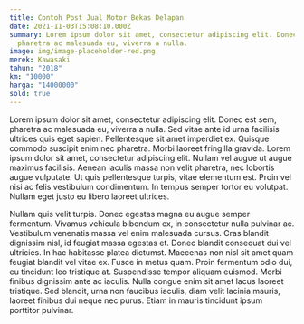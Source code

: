 ```yaml
---
title: Contoh Post Jual Motor Bekas Delapan
date: 2021-11-03T15:08:10.000Z
summary: Lorem ipsum dolor sit amet, consectetur adipiscing elit. Donec est sem,
  pharetra ac malesuada eu, viverra a nulla.
image: img/image-placeholder-red.png
merek: Kawasaki
tahun: "2018"
km: "10000"
harga: "14000000"
sold: true
---
```


Lorem ipsum dolor sit amet, consectetur adipiscing elit. Donec est sem, pharetra ac malesuada eu, viverra a nulla. Sed vitae ante id urna facilisis ultrices quis eget sapien. Pellentesque sit amet imperdiet ex. Quisque commodo suscipit enim nec pharetra. Morbi laoreet fringilla gravida. Lorem ipsum dolor sit amet, consectetur adipiscing elit. Nullam vel augue ut augue maximus facilisis. Aenean iaculis massa non velit pharetra, nec lobortis augue vulputate. Ut quis pellentesque turpis, vitae elementum est. Proin vel nisi ac felis vestibulum condimentum. In tempus semper tortor eu volutpat. Nullam eget justo eu libero laoreet ultrices.

Nullam quis velit turpis. Donec egestas magna eu augue semper fermentum. Vivamus vehicula bibendum ex, in consectetur nulla pulvinar ac. Vestibulum venenatis massa vel enim malesuada cursus. Cras blandit dignissim nisl, id feugiat massa egestas et. Donec blandit consequat dui vel ultricies. In hac habitasse platea dictumst. Maecenas non nisl sit amet quam feugiat blandit vel vitae ex. Fusce in metus quam. Proin fermentum odio dui, eu tincidunt leo tristique at. Suspendisse tempor aliquam euismod. Morbi finibus dignissim ante ac iaculis. Nulla congue enim sit amet lacus laoreet tristique. Sed blandit, urna non faucibus iaculis, diam velit lacinia mauris, laoreet finibus dui neque nec purus. Etiam in mauris tincidunt ipsum porttitor pulvinar.